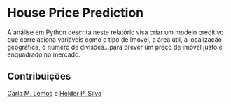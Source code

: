 # House Price Prediction


A análise em Python descrita neste relatório visa criar um modelo preditivo que correlaciona variáveis como o tipo de imóvel, a área útil, a localização geográfica, o número de divisões…para prever um preço de imóvel justo e enquadrado no mercado.



## Contribuições
[Carla M. Lemos](https://github.com/CarlaMLemos) e [Hélder P. Silva ](https://github.com/helderpsilva)

